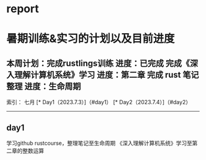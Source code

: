 # report
暑期训练&实习的计划以及目前进度
==============================
本周计划：完成rustlings训练                 进度：已完成
         完成《深入理解计算机系统》学习      进度：第二章
         完成 rust 笔记整理                 进度：生命周期
------------------------------
索引： 七月
[* Day1（2023.7.3）]（#day1）
[* Day2（2023.7.4）]（#day2）
****    
## day1
学习github rustcourse，整理笔记至生命周期
《深入理解计算机系统》学习至第二章的整数运算
